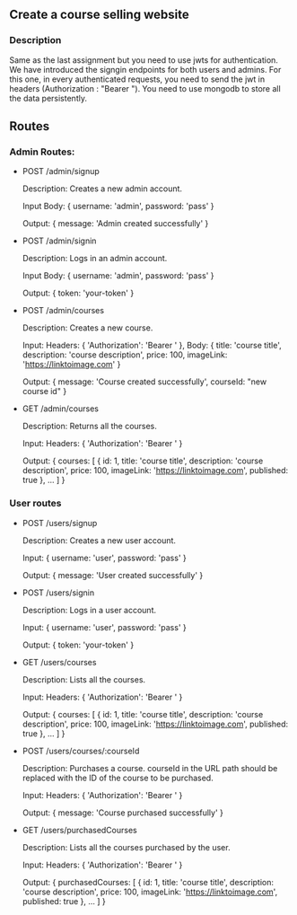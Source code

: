 ## Create a course selling website

### Description

Same as the last assignment but you need to use jwts for authentication.
We have introduced the signgin endpoints for both users and admins.
For this one, in every authenticated requests, you need to send the jwt in headers (Authorization : "Bearer <actual token>").
You need to use mongodb to store all the data persistently.

## Routes

### Admin Routes:

- POST /admin/signup


  Description: Creates a new admin account.

  Input Body: { username: 'admin', password: 'pass' }

  Output: { message: 'Admin created successfully' }



- POST /admin/signin


  Description: Logs in an admin account.

  Input Body: { username: 'admin', password: 'pass' }

  Output: { token: 'your-token' }



- POST /admin/courses


  Description: Creates a new course.

  Input: Headers: { 'Authorization': 'Bearer <your-token>' }, Body: { title: 'course title', description: 'course description', price: 100, imageLink: 'https://linktoimage.com' }

  Output: { message: 'Course created successfully', courseId: "new course id" }



- GET /admin/courses


  Description: Returns all the courses.

  Input: Headers: { 'Authorization': 'Bearer <your-token>' }

  Output: { courses: [ { id: 1, title: 'course title', description: 'course description', price: 100, imageLink: 'https://linktoimage.com', published: true }, ... ] }





### User routes


- POST /users/signup

  Description: Creates a new user account.

  Input: { username: 'user', password: 'pass' }

  Output: { message: 'User created successfully' }


- POST /users/signin

  Description: Logs in a user account.

  Input: { username: 'user', password: 'pass' }

  Output: { token: 'your-token' }



- GET /users/courses

  Description: Lists all the courses.

  Input: Headers: { 'Authorization': 'Bearer <your-token>' }

  Output: { courses: [ { id: 1, title: 'course title', description: 'course description', price: 100, imageLink: 'https://linktoimage.com', published: true }, ... ] }



- POST /users/courses/:courseId

  Description: Purchases a course. courseId in the URL path should be replaced with the ID of the course to be purchased.

  Input: Headers: { 'Authorization': 'Bearer <your-token>' }

  Output: { message: 'Course purchased successfully' }



- GET /users/purchasedCourses

  Description: Lists all the courses purchased by the user.

  Input: Headers: { 'Authorization': 'Bearer <your-token>' }

  Output: { purchasedCourses: [ { id: 1, title: 'course title', description: 'course description', price: 100, imageLink: 'https://linktoimage.com', published: true }, ... ] }
